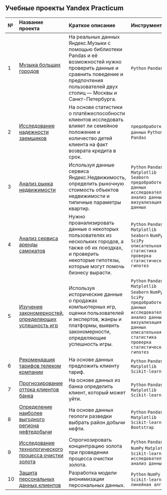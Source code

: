 ## Учебные проекты Yandex Practicum

| №               | Название проекта            | Краткое описание                     |  Инструменты                      |
| :-------------------- | :--------------------- |:---------------------------| :--------------------------- |
| 1  | [Музыка больших городов](https://github.com/Sim6a/Portfolio/tree/main/01.%20%D0%9C%D1%83%D0%B7%D1%8B%D0%BA%D0%B0%20%D0%B1%D0%BE%D0%BB%D1%8C%D1%88%D0%B8%D1%85%20%D0%B3%D0%BE%D1%80%D0%BE%D0%B4%D0%BE%D0%B2)  | На реальных данных Яндекс.Музыки c помощью библиотеки Pandas и её возможностей нужно проверить данные и сравнить поведение и предпочтения пользователей двух столиц — Москвы и Санкт-Петербурга. |  `Python` `Pandas`                       |
| 2 | [Иccледование надежности заемщиков](https://github.com/Sim6a/Portfolio/tree/main/02.%20%D0%98%D1%81%D1%81%D0%BB%D0%B5%D0%B4%D0%BE%D0%B2%D0%B0%D0%BD%D0%B8%D0%B5%20%D0%BD%D0%B0%D0%B4%D0%B5%D0%B6%D0%BD%D0%BE%D1%81%D1%82%D0%B8%20%D0%B7%D0%B0%D0%B5%D0%BC%D1%89%D0%B8%D0%BA%D0%BE%D0%B2) | На основе статистики о платёжеспособности клиентов исследовать влияет ли семейное положение и количество детей клиента на факт возврата кредита в срок. | `предобработка данных` `Python` `Pandas` |
| 3 | [Анализ рынка недвижимости](https://github.com/Sim6a/Portfolio/tree/main/03.%20%D0%90%D0%BD%D0%B0%D0%BB%D0%B8%D0%B7%20%D1%80%D1%8B%D0%BD%D0%BA%D0%B0%20%D0%BD%D0%B5%D0%B4%D0%B2%D0%B8%D0%B6%D0%B8%D0%BC%D0%BE%D1%81%D1%82%D0%B8) | Используя данные сервиса Яндекс.Недвижимость, определить рыночную стоимость объектов недвижимости и типичные параметры квартир. | `Python` `Pandas` `Matplotlib` `Seaborn` `предобработка данных` `исследовательский анализ данных` `визуализация данных` |
| 4 | [Анализ сервиса аренды самокатов](https://github.com/Sim6a/Portfolio/tree/main/04.%20%D0%90%D0%BD%D0%B0%D0%BB%D0%B8%D0%B7%20%D1%81%D0%B5%D1%80%D0%B2%D0%B8%D1%81%D0%B0%20%D0%B0%D1%80%D0%B5%D0%BD%D0%B4%D1%8B%20%D1%81%D0%B0%D0%BC%D0%BE%D0%BA%D0%B0%D1%82%D0%BE%D0%B2) | Нужно проанализировать данные о некоторых пользователях из нескольких городов, а также об их поездках, и проверить некоторые гипотезы, которые могут помочь бизнесу вырасти. | `Python` `Pandas` `Matplotlib` `Seaborn` `NumPy` `SciPy` `описательная статистика` `проверка статистических гипотез`|
| 5 | [Изучение закономерностей, определяющих успешность игр](https://github.com/Sim6a/Portfolio/tree/main/05.%20%D0%98%D0%B7%D1%83%D1%87%D0%B5%D0%BD%D0%B8%D0%B5%20%D0%B7%D0%B0%D0%BA%D0%BE%D0%BD%D0%BE%D0%BC%D0%B5%D1%80%D0%BD%D0%BE%D1%81%D1%82%D0%B5%D0%B9%2C%20%D0%BE%D0%BF%D1%80%D0%B5%D0%B4%D0%B5%D0%BB%D1%8F%D1%8E%D1%89%D0%B8%D1%85%20%D1%83%D1%81%D0%BF%D0%B5%D1%88%D0%BD%D0%BE%D1%81%D1%82%D1%8C%20%D0%B8%D0%B3%D1%80) | Используя исторические данные о продажах компьютерных игр, оценки пользователей и экспертов, жанры и платформы, выявить закономерности, определяющие успешность игры. |  `Python` `Pandas` `Matplotlib` `Seaborn` `NumPy` `SciPy` `предобработка данных` `исследовательский анализ данных` `визуализация данных` `описательная статистика` `проверка статистических гипотез` |
| 6 | [Рекомендация тарифов телеком компании](https://github.com/Sim6a/Portfolio/tree/main/06.%20%D0%A0%D0%B5%D0%BA%D0%BE%D0%BC%D0%B5%D0%BD%D0%B4%D0%B0%D1%86%D0%B8%D1%8F%20%D1%82%D0%B0%D1%80%D0%B8%D1%84%D0%BE%D0%B2%20%D1%82%D0%B5%D0%BB%D0%B5%D0%BA%D0%BE%D0%BC%20%D0%BA%D0%BE%D0%BC%D0%BF%D0%B0%D0%BD%D0%B8%D0%B8) | На основе данных предложить клиенту тариф. | `Python` `Pandas` `Matplotlib` `Scikit-learn`|
| 7 | [Прогнозирование оттока клиентов банка](https://github.com/Sim6a/Portfolio/tree/main/07.%20%D0%9F%D1%80%D0%BE%D0%B3%D0%BD%D0%BE%D0%B7%D0%B8%D1%80%D0%BE%D0%B2%D0%B0%D0%BD%D0%B8%D0%B5%20%D0%BE%D1%82%D1%82%D0%BE%D0%BA%D0%B0%20%D0%BA%D0%BB%D0%B8%D0%B5%D0%BD%D1%82%D0%BE%D0%B2%20%D0%B1%D0%B0%D0%BD%D0%BA%D0%B0) | На основе данных из банка определить клиент, который может уйти. | `Python` `Pandas` `Matplotlib` `Scikit-learn` |
| 8 | [Определение наиболее выгодного региона нефтедобычи](https://github.com/Sim6a/Portfolio/tree/main/08.%20%D0%9E%D0%BF%D1%80%D0%B5%D0%B4%D0%B5%D0%BB%D0%B5%D0%BD%D0%B8%D0%B5%20%D0%BD%D0%B0%D0%B8%D0%B1%D0%BE%D0%BB%D0%B5%D0%B5%20%D0%B2%D1%8B%D0%B3%D0%BE%D0%B4%D0%BD%D0%BE%D0%B3%D0%BE%20%D1%80%D0%B5%D0%B3%D0%B8%D0%BE%D0%BD%D0%B0%20%D0%BD%D0%B5%D1%84%D1%82%D0%B5%D0%B4%D0%BE%D0%B1%D1%8B%D1%87%D0%B8) | На основе данных геологи разведки выбрать район добычи нефти. | `Python` `Pandas` `Matplotlib` `Scikit-learn` `Bootstrap`|
| 9 | [Исследование технологического процесса очистки золота](https://github.com/Sim6a/Portfolio/tree/main/09.%20%D0%98%D1%81%D1%81%D0%BB%D0%B5%D0%B4%D0%BE%D0%B2%D0%B0%D0%BD%D0%B8%D0%B5%20%D1%82%D0%B5%D1%85%D0%BD%D0%BE%D0%BB%D0%BE%D0%B3%D0%B8%D1%87%D0%B5%D1%81%D0%BA%D0%BE%D0%B3%D0%BE%20%D0%BF%D1%80%D0%BE%D1%86%D0%B5%D1%81%D1%81%D0%B0%20%D0%BE%D1%87%D0%B8%D1%81%D1%82%D0%BA%D0%B8%20%D0%B7%D0%BE%D0%BB%D0%BE%D1%82%D0%B0) | Спрогнозировать концентрацию золота при проведении процесса очистки золота. | `Python` `Pandas` `NumPy` `Matplotlib` `Scikit-learn` `исследовательский анализ данных` | 
| 10 | [Защита персональных данных клиентов](https://github.com/Sim6a/Portfolio/tree/main/10.%20%D0%97%D0%B0%D1%89%D0%B8%D1%82%D0%B0%20%D0%BF%D0%B5%D1%80%D1%81%D0%BE%D0%BD%D0%B0%D0%BB%D1%8C%D0%BD%D1%8B%D1%85%20%D0%B4%D0%B0%D0%BD%D0%BD%D1%8B%D1%85%20%D0%BA%D0%BB%D0%B8%D0%B5%D0%BD%D1%82%D0%BE%D0%B2) | Разработка модели анонимизации персональных данных. | `Python` `NumPy` `Scikit-learn` `линейная алгебра` |

